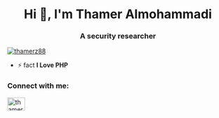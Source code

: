 <h1 align="center">Hi 👋, I'm Thamer Almohammadi</h1>
<h3 align="center">A security researcher</h3>

<p align="left"> <a href="https://twitter.com/thamerz88" target="blank"><img src="https://img.shields.io/twitter/follow/thamerz88?logo=twitter&style=for-the-badge" alt="thamerz88" /></a> </p>

- ⚡ fact **I Love PHP**

<h3 align="left">Connect with me:</h3>
<p align="left">
<a href="https://twitter.com/thamerz88" target="blank"><img align="center" src="https://raw.githubusercontent.com/rahuldkjain/github-profile-readme-generator/master/src/images/icons/Social/twitter.svg" alt="thamerz88" height="30" width="40" /></a>
</p>
